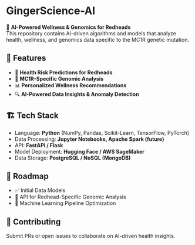 # GingerScience-AI

🤖 **AI-Powered Wellness & Genomics for Redheads**  
This repository contains AI-driven algorithms and models that analyze health, wellness, and genomics data specific to the MC1R genetic mutation.

## 🌟 Features
- 🏥 **Health Risk Predictions for Redheads**
- 🧬 **MC1R-Specific Genomic Analysis**
- 📊 **Personalized Wellness Recommendations**
- 🔍 **AI-Powered Data Insights & Anomaly Detection**

## 🏗 Tech Stack
- Language: **Python** (NumPy, Pandas, Scikit-Learn, TensorFlow, PyTorch)
- Data Processing: **Jupyter Notebooks, Apache Spark (future)**
- API: **FastAPI / Flask**
- Model Deployment: **Hugging Face / AWS SageMaker**
- Data Storage: **PostgreSQL / NoSQL (MongoDB)**

## 📌 Roadmap
- ✅ Initial Data Models
- 🚧 API for Redhead-Specific Genomic Analysis
- 🚀 Machine Learning Pipeline Optimization

## 🤝 Contributing
Submit PRs or open issues to collaborate on AI-driven health insights.

